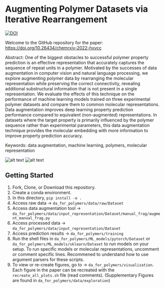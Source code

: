 # Augmenting Polymer Datasets via Iterative Rearrangement

[![DOI](https://zenodo.org/badge/570637902.svg)](https://zenodo.org/badge/latestdoi/570637902)

Welcome to the GitHub repository for the paper: https://doi.org/10.26434/chemrxiv-2022-hxvcc

Abstract: One of the biggest obstacles to successful polymer property prediction is an effective representation that accurately captures the sequence of repeat units in a polymer. Motivated by the successes of data augmentation in computer vision and natural language processing, we explore augmenting polymer data by rearranging the molecular representation while preserving the correct connectivity, revealing additional substructural information that is not present in a single representation. We evaluate the effects of this technique on the performance of machine learning models trained on three experimental polymer datasets and compare them to common molecular representations. Data augmentation improves deep learning property prediction performance compared to equivalent (non-augmented) representations. In datasets where the target property is primarily influenced by the polymer sequence rather than experimental parameters, this data augmentation technique provides the molecular embedding with more information to improve property prediction accuracy.

Keywords: data augmentation, machine learning, polymers, molecular representation

![alt text](https://github.com/stanlo229/da_for_polymers/blob/main/TOC_1.png?raw=true)
![alt text](https://github.com/stanlo229/da_for_polymers/blob/main/TOC_2.png?raw=true)


## Getting Started
1. Fork, Clone, or Download this repository.
2. Create a conda environment.
3. In this directory,  `pip install -e .`
4. Access raw data  ->  `da_for_polymers/data/raw/Dataset`
5. Access data augmentation tool ->  `da_for_polymers/data/input_representation/Dataset/manual_frag/augment_manual_frag.py`
6. Access processed data ->  `da_for_polymers/data/input_representation/Dataset`
6. Access prediction results -> `da_for_polymers/training`
7. Run the shell files in `da_for_polymers/ML_models/pytorch/Dataset` or `da_for_polymers/ML_models/sklearn/Dataset` to run models on your setup. To run specific models or molecular representations, uncomment or comment specific lines. Recommened to understand how to use argument parsers for these scripts.
8. To view or re-create figures, go to -> `da_for_polymers/visualization`. Each figure in the paper can be recreated with the `recreate_all_plots.sh` file (read comments). (Supplementary Figures are found in `da_for_polymers/data/exploration`)